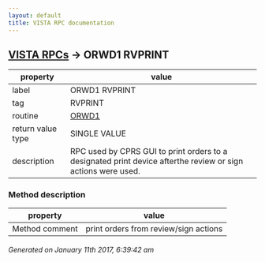 ```yaml
---
layout: default
title: VISTA RPC documentation
---
```




## [VISTA RPCs](TableOfContent.md) &#8594; ORWD1 RVPRINT 

 property | value 
--- | --- 
 label | ORWD1 RVPRINT
 tag | RVPRINT
 routine | [ORWD1](http://code.osehra.org/dox/Routine_ORWD1_source.html)
 return value type | SINGLE VALUE
 description | RPC used by CPRS GUI to print orders to a designated print device afterthe review or sign actions were used.


### Method description

 property | value 
--- | --- 
 Method comment | print orders from review/sign actions




 ###### Generated on January 11th 2017, 6:39:42 am
